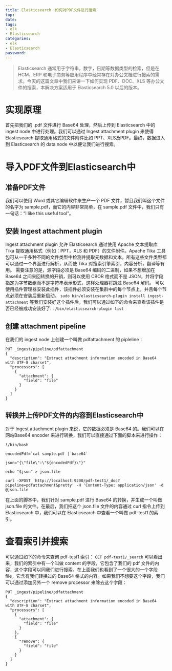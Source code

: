 ```yaml
---
title: Elasticsearch：如何对PDF文件进行搜索
top: 
date: 
tags: 
- elk
- Elasticsearch 
categories: 
- elk
- Elasticsearch 
password: 
---
```

>Elasticsearch 通常用于字符串，数字，日期等数据类型的检索，但是在 HCM、ERP 和电子商务等应用程序中经常存在对办公文档进行搜索的需求。今天的这篇文章中我们来讲一下如何实现 PDF、DOC、XLS 等办公文件的搜索，本解决方案适用于 Elasticsearch 5.0 以后的版本。

# 实现原理
首先把我们的 .pdf 文件进行 Base64 处理，然后上传到 Elasticsearch 中的 ingest node 中进行处理。我们可以通过 Ingest attachment plugin  来使得 Elasticsearch 提取通用格式的文件附件比如  PPT、XLS及PDF。最终，数据进入到 Elasticsearch 的 data node 中以便让我们进行搜索。

# 导入PDF文件到Elasticsearch中
## 准备PDF文件
我们可以使用 Word 或其它编辑软件来生产一个 PDF 文件，暂且我们叫这个文件的名字为 sample.pdf，而它的内容非常简单，在 sample.pdf 文件中，我们只有一句话：“I like this useful tool”。

## 安装 Ingest attachment plugin
Ingest attachment plugin 允许 Elasticsearch 通过使用 Apache 文本提取库 Tika 提取通用格式（例如：PPT，XLS 和 PDF）的文件附件。Apache Tika 工具包可从一千多种不同的文件类型中检测并提取元数据和文本。所有这些文件类型都可以通过一个界面进行解析，从而使 Tika 对搜索引擎索引，内容分析，翻译等有用。
需要注意的是，源字段必须是 Base64 编码的二进制，如果不想增加在 Base64 之间来回转换的开销，则可以使用 CBOR 格式而不是 JSON，并将字段指定为字节数组而不是字符串表示形式，这样处理器将跳过 Base64 解码。
可以使用插件管理器安装此插件，该插件必须安装在集群中的每个节点上，并且每个节点必须在安装后重新启动。
`sudo bin/elasticsearch-plugin install ingest-attachment`
等我们安装好这个插件后，我们可以通过如下的命令来查看该插件是否已经被成功安装好了:
`./bin/elasticsearch-plugin list`

<escape><!-- more --></escape>

## 创建 attachment pipeline
在我们的 ingest node 上创建一个叫做 pdfattachment 的 pipleline：
```
PUT _ingest/pipeline/pdfattachment
{
  "description": "Extract attachment information encoded in Base64 with UTF-8 charset",
  "processors": [
    {
      "attachment": {
        "field": "file"
      }
    }
  ]
}
```
## 转换并上传PDF文件的内容到Elasticsearch中
对于 Ingest attachment plugin 来说，它的数据必须是 Base64 的。我们可以在网站Base64 encoder 来进行转换，我们可以直接通过下面的脚本来进行操作：
```
!/bin/bash

encodedPdf=`cat sample.pdf | base64`

json="{\"file\":\"${encodedPdf}\"}"

echo "$json" > json.file

curl -XPOST 'http://localhost:9200/pdf-test1/_doc?pipeline=pdfattachment&pretty' -H 'Content-Type: application/json' -d @json.file
```
在上面的脚本中，我们针对 sample.pdf 进行 Base64 的转换，并生成一个叫做 json.file 的文件。在最后，我们把这个 json.file 文件的内容通过 curl 指令上传到 Elasticsearch 中，我们可以在 Elasticsearch 中查看一个叫做 pdf-test1 的索引。

# 查看索引并搜索

可以通过如下的命令来查询 pdf-test1 索引：
`GET pdf-test1/_search`
可以看出来，我们的索引中有一个叫做 content 的字段，它包含了我们的 pdf 文件的内容，这个字段可以同我们进行搜索。在上面我们也看到了一个很大的一个字段 file，它含有我们转换过的 Base64 格式的内容。如果我们不想要这个字段，我们可以通过添加另外一个 remove processor 来除去这个字段：
```
PUT _ingest/pipeline/pdfattachment
{
  "description": "Extract attachment information encoded in Base64 with UTF-8 charset",
  "processors": [
    {
      "attachment": {
        "field": "file"
      }
    },
    {
      "remove": {
        "field": "file"
      }
    }
  ]
}

```
